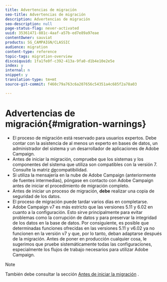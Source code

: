 ```yaml
---
title: Advertencias de migración
seo-title: Advertencias de migración
description: Advertencias de migración
seo-description: null
page-status-flag: never-activated
uuid: 35361471-881c-4aaf-a57b-ed7e89a97eae
contentOwner: sauviat
products: SG_CAMPAIGN/CLASSIC
audience: migration
content-type: reference
topic-tags: migration-overview
discoiquuid: 1fa1fe0f-c392-413a-9fa0-d1b4e10e2e5e
index: y
internal: n
snippet: y
translation-type: tm+mt
source-git-commit: f460c79a763c6a207656c54351a4c685f2a78a03

---
```



# Advertencias de migración{#migration-warnings}

* El proceso de migración está reservado para usuarios expertos. Debe contar con la asistencia de al menos un experto en bases de datos, un administrador del sistema y un desarrollador de aplicaciones de Adobe Campaign.
* Antes de iniciar la migración, compruebe que los sistemas y los componentes del sistema que utiliza son compatibles con la versión 7. Consulte la matriz [de](https://helpx.adobe.com/campaign/kb/compatibility-matrix.html)compatibilidad.
* Si utiliza la mensajería en la nube de Adobe Campaign (anteriormente de fuentes intermedias), póngase en contacto con Adobe Campaign antes de iniciar el procedimiento de migración completo.
* Antes de iniciar un proceso de migración, **debe** realizar una copia de seguridad de los datos.
* El proceso de migración puede tardar varios días en completarse.
* Adobe Campaign v7 es más estricto que las versiones 5.11 y 6.02 en cuanto a la configuración. Esto sirve principalmente para evitar problemas como la corrupción de datos y para preservar la integridad de los datos en la base de datos. Por consiguiente, es posible que determinadas funciones ofrecidas en las versiones 5.11 y v6.02 ya no funcionen en la versión v7 y que, por lo tanto, deban adaptarse después de la migración. Antes de poner en producción cualquier cosa, le sugerimos que pruebe sistemáticamente todas las configuraciones, especialmente los flujos de trabajo necesarios para utilizar Adobe Campaign.

>[!NOTE]
>
>También debe consultar la sección [Antes de iniciar la migración](../../migration/using/before-starting-migration.md) .

